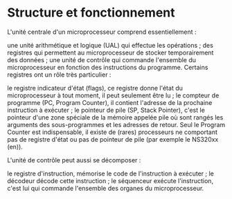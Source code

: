 <h1>Structure et fonctionnement</h1>

L'unité centrale d'un microprocesseur comprend essentiellement :

une unité arithmétique et logique (UAL) qui effectue les opérations ;
des registres qui permettent au microprocesseur de stocker temporairement des données ;
une unité de contrôle qui commande l'ensemble du microprocesseur en fonction des instructions du programme.
Certains registres ont un rôle très particulier :

le registre indicateur d'état (flags), ce registre donne l'état du microprocesseur à tout moment, il peut seulement être lu ;
le compteur de programme (PC, Program Counter), il contient l'adresse de la prochaine instruction à exécuter ;
le pointeur de pile (SP, Stack Pointer), c'est le pointeur d'une zone spéciale de la mémoire appelée pile où sont rangés les arguments des sous-programmes et les adresses de retour.
Seul le Program Counter est indispensable, il existe de (rares) processeurs ne comportant pas de registre d'état ou pas de pointeur de pile (par exemple le NS320xx (en)).

L'unité de contrôle peut aussi se décomposer :

le registre d'instruction, mémorise le code de l'instruction à exécuter ;
le décodeur décode cette instruction ;
le séquenceur exécute l'instruction, c'est lui qui commande l'ensemble des organes du microprocesseur.
